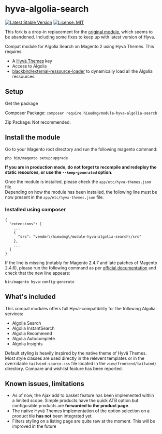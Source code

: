 # hyva-algolia-search

[![Latest Stable Version](https://img.shields.io/packagist/v/hieudmg/module-hyva-algolia-search.svg?style=flat-square)](https://packagist.org/packages/hieudmg/module-hyva-algolia-search)
[![License: MIT](https://img.shields.io/github/license/hieudmg/hyva-algolia-search.svg?style=flat-square)](./LICENSE)

This fork is a drop-in replacement for the [original module](https://github.com/blackbird-agency/hyva-algolia-search), which seems to be abandoned.
Including some fixes to keep up with latest version of Hyva.

Compat module for Algolia Search on Magento 2 using Hyvä Themes. This requires:
- A [Hyvä Themes](https://www.hyva.io/) key
- Access to Algolia
- [blackbird/external-ressource-loader](https://github.com/blackbird-agency/external-resources-loader) to dynamically load all the Algolia ressources.

## Setup

Get the package

Composer Package:
```composer require hieudmg/module-hyva-algolia-search```

Zip Package:
Not recommended.

## Install the module

Go to your Magento root directory and run the following magento command:

```
php bin/magento setup:upgrade
```

**If you are in production mode, do not forget to recompile and redeploy the static resources, or use the `--keep-generated` option.**

Once the module is installed, please check the `app/etc/hyva-themes.json` file.   
Depending on how the module has been installed, the following line must be now present in the `app/etc/hyva-themes.json` file.

### Installed using composer

```
{
  "extensions": [
    ...
    {
      "src": "vendor\/hieudmg\/module-hyva-algolia-search\/src"
    },
    ...
  ]
}
```

If the line is missing (notably for Magento 2.4.7 and late patches of Magento 2.4.6), please run the following command as per [official documentation](https://docs.hyva.io/hyva-themes/compatibility-modules/tailwind-source-css-merging.html#1-create-the-tailwind-sourcecss-file) and check that the new line appears:

```
bin/magento hyva:config:generate
```


## What's included

This compat modules offers full Hyvä-compatibility for the following Algolia services:
- Algolia Search
- Algolia InstantSearch
- Algolia Recommend
- Algolia Autocomplete
- Algolia Insights

Default styling is heavily inspired by the native theme of Hyvä Themes. Most style classes are used directly in the relevent templates or in the overridable `tailwind-source.css` file located in the `view/frontend/tailwind/` directory.
Compare and wishlist feature has been reported.

## Known issues, limitations

- As of now, the Ajax add to basket feature has been implemented within a limited scope. Simple products have the quick ATB option but configurable products are **forwarded to the product page**.
- The native Hyvä Themes implementation of the option selection on a product tile **has not** been integrated yet.
- Filters styling on a listing page are quite raw at the moment. This will be improved in the future
